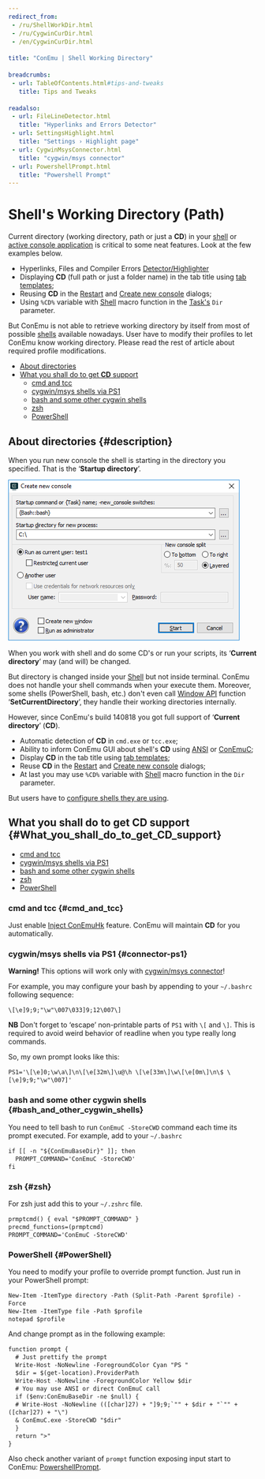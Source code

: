 ```yaml
---
redirect_from:
 - /ru/ShellWorkDir.html
 - /ru/CygwinCurDir.html
 - /en/CygwinCurDir.html

title: "ConEmu | Shell Working Directory"

breadcrumbs:
 - url: TableOfContents.html#tips-and-tweaks
   title: Tips and Tweaks

readalso:
 - url: FileLineDetector.html
   title: "Hyperlinks and Errors Detector"
 - url: SettingsHighlight.html
   title: "Settings › Highlight page"
 - url: CygwinMsysConnector.html
   title: "cygwin/msys connector"
 - url: PowershellPrompt.html
   title: "Powershell Prompt"
---
```


# Shell's Working Directory (Path)

Current directory (working directory, path or just a **CD**) in your
[shell](TerminalVsShell.html) or [active console application](ActiveProcess.html)
is critical to some neat features.
Look at the few examples below.

* Hyperlinks, Files and Compiler Errors
  [Detector/Highlighter](FileLineDetector.html)
* Displaying **CD** (full path or just a folder name) in the tab title using
  [tab templates](SettingsTabBar.html);
* Reusing **CD** in the [Restart](RestartTab.html)
  and [Create new console](LaunchNewTab.html) dialogs;
* Using `%CD%` variable with [Shell](GuiMacro.html#List_of_functions)
  macro function in the [Task's](Tasks.html) `Dir` parameter.

But ConEmu is not able to retrieve working directory by itself from
most of possible [shells](TerminalVsShell.html) available nowadays.
User have to modify their profiles to let ConEmu know working directory.
Please read the rest of article about required profile modifications.

* [About directories](#description)
* [What you shall do to get **CD** support](#What_you_shall_do_to_get_CD_support)
  * [cmd and tcc](#cmd_and_tcc)
  * [cygwin/msys shells via PS1](#connector-ps1)
  * [bash and some other cygwin shells](#bash_and_other_cygwin_shells)
  * [zsh](#zsh)
  * [PowerShell](#PowerShell)



## About directories   {#description}

When you run new console the shell is starting in the directory you specified.
That is the ‘**Startup directory**’.

![ConEmu new console](/img/ConEmuCreate.png "ConEmu confirmation of new console creation")

When you work with shell and do some CD's or run your scripts,
its ‘**Current directory**’ may (and will) be changed.

But directory is changed inside your
[Shell](TerminalVsShell.html) but not inside terminal.
ConEmu does not handle your shell commands when your execute them.
Moreover, some shells (PowerShell, bash, etc.) don't even call
[Window API](WinApi.html) function ‘**SetCurrentDirectory**’,
they handle their working directories internally.

However, since ConEmu's build 140818 you got full support of ‘**Current directory**’ (**CD**).

* Automatic detection of **CD** in `cmd.exe` or `tcc.exe`;
* Ability to inform ConEmu GUI about shell's **CD** using
  [ANSI](AnsiEscapeCodes.html) or [ConEmuC](ConEmuC.html);
* Display **CD** in the tab title using
  [tab templates](SettingsTabBar.html);
* Reuse **CD** in the [Restart](RestartTab.html) and
  [Create new console](LaunchNewTab.html) dialogs;
* At last you may use `%CD%` variable with [Shell](GuiMacro.html#List_of_functions)
  macro function in the `Dir` parameter.
  
But users have to [configure shells they are using](#What_you_shall_do_to_get_CD_support).



## What you shall do to get **CD** support   {#What_you_shall_do_to_get_CD_support}

* [cmd and tcc](#cmd_and_tcc)
* [cygwin/msys shells via PS1](#connector-ps1)
* [bash and some other cygwin shells](#bash_and_other_cygwin_shells)
* [zsh](#zsh)
* [PowerShell](#PowerShell)

### cmd and tcc   {#cmd_and_tcc}

Just enable [Inject ConEmuHk](ConEmuHk.html) feature.
ConEmu will maintain **CD** for you automatically.



### cygwin/msys shells via PS1   {#connector-ps1}

**Warning!** This options will work only with
[cygwin/msys connector](CygwinMsysConnector.html)!

For example, you may configure your bash by appending
to your `~/.bashrc` following sequence:

~~~
\[\e]9;9;"\w"\007\033]9;12\007\]
~~~

**NB** Don't forget to ‘escape’ non-printable parts of `PS1` with `\[` and `\]`.
This is required to avoid weird behavior of readline when you type really long commands.

So, my own prompt looks like this:

~~~
PS1='\[\e]0;\w\a\]\n\[\e[32m\]\u@\h \[\e[33m\]\w\[\e[0m\]\n\$ \[\e]9;9;"\w"\007]'
~~~


### bash and some other cygwin shells   {#bash_and_other_cygwin_shells}

You need to tell bash to run `ConEmuC -StoreCWD` command
each time its prompt executed.
For example, add to your `~/.bashrc`

~~~
if [[ -n "${ConEmuBaseDir}" ]]; then
  PROMPT_COMMAND='ConEmuC -StoreCWD'
fi
~~~


### zsh   {#zsh}

For zsh just add this to your `~/.zshrc` file.

~~~
prmptcmd() { eval "$PROMPT_COMMAND" }
precmd_functions=(prmptcmd)
PROMPT_COMMAND='ConEmuC -StoreCWD'
~~~


### PowerShell   {#PowerShell}

You need to modify your profile to override prompt function. Just run in your PowerShell prompt:

~~~
New-Item -ItemType directory -Path (Split-Path -Parent $profile) -Force
New-Item -ItemType file -Path $profile
notepad $profile
~~~

And change prompt as in the following example:

~~~
function prompt {
  # Just prettify the prompt
  Write-Host -NoNewline -ForegroundColor Cyan "PS "
  $dir = $(get-location).ProviderPath
  Write-Host -NoNewline -ForegroundColor Yellow $dir
  # You may use ANSI or direct ConEmuC call
  if ($env:ConEmuBaseDir -ne $null) {
  # Write-Host -NoNewline (([char]27) + "]9;9;`"" + $dir + "`"" + ([char]27) + "\")
  & ConEmuC.exe -StoreCWD "$dir"
  }
  return ">"
}
~~~

Also check another variant of `prompt` function exposing input start to ConEmu:
[PowershellPrompt](PowershellPrompt.html).
